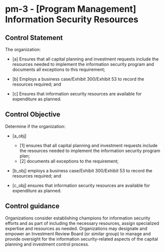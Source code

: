 # pm-3 - \[Program Management\] Information Security Resources

## Control Statement

The organization:

- \[a\] Ensures that all capital planning and investment requests include the resources needed to implement the information security program and documents all exceptions to this requirement;

- \[b\] Employs a business case/Exhibit 300/Exhibit 53 to record the resources required; and

- \[c\] Ensures that information security resources are available for expenditure as planned.

## Control Objective

Determine if the organization:

- \[a_obj\]

  - \[1\] ensures that all capital planning and investment requests include the resources needed to implement the information security program plan;
  - \[2\] documents all exceptions to the requirement;

- \[b_obj\] employs a business case/Exhibit 300/Exhibit 53 to record the resources required; and

- \[c_obj\] ensures that information security resources are available for expenditure as planned.

## Control guidance

Organizations consider establishing champions for information security efforts and as part of including the necessary resources, assign specialized expertise and resources as needed. Organizations may designate and empower an Investment Review Board (or similar group) to manage and provide oversight for the information security-related aspects of the capital planning and investment control process.
